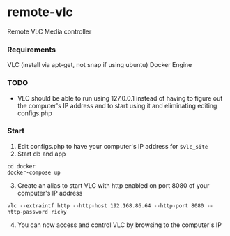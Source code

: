 # remote-vlc
Remote VLC Media controller

### Requirements

VLC (install via apt-get, not snap if using ubuntu)
Docker Engine

### TODO

- VLC should be able to run using 127.0.0.1 instead of having to figure out the computer's IP address and to start using it and eliminating editing configs.php

### Start

1. Edit configs.php to have your computer's IP address for `$vlc_site`
2. Start db and app 
```
cd docker
docker-compose up
```
3. Create an alias to start VLC with http enabled on port 8080 of your computer's IP address
```
vlc --extraintf http --http-host 192.168.86.64 --http-port 8080 --http-password ricky
```

4. You can now access and control VLC by browsing to the computer's IP
